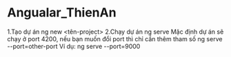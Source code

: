 # Angualar_ThienAn
1.Tạo dự án
ng new <tên-project>
2.Chạy dự án
ng serve 		 	        Mặc định dự án sẽ chạy ở port 4200, nếu bạn muốn đổi port thì chỉ cần thêm tham số
ng serve --port=other-port 	Ví dụ: ng serve --port=9000